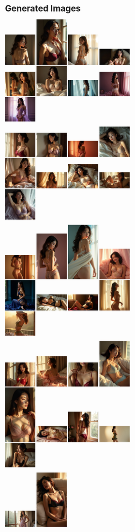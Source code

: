 # Generated Images



<img src="2025_07_26_01.webp" width="100"/> <img src="2025_07_26_02.webp" width="100"/> <img src="2025_07_26_03.webp" width="100"/> <img src="2025_07_26_04.webp" width="100"/> <img src="2025_07_26_05.webp" width="100"/> <img src="2025_07_26_06.webp" width="100"/> <img src="2025_07_26_07.webp" width="100"/> <img src="2025_07_26_08.webp" width="100"/> <img src="2025_07_26_09.webp" width="100"/>

<img src="2025_07_26_10.webp" width="100"/> <img src="2025_07_26_11.webp" width="100"/> <img src="2025_07_26_12.webp" width="100"/> <img src="2025_07_26_13.webp" width="100"/> <img src="2025_07_26_14.webp" width="100"/> <img src="2025_07_26_15.webp" width="100"/> <img src="2025_07_26_16.webp" width="100"/> <img src="2025_07_26_17.webp" width="100"/> <img src="2025_07_26_18.webp" width="100"/>

<img src="2025_07_26_19.webp" width="100"/> <img src="2025_07_26_20.webp" width="100"/> <img src="2025_07_26_21.webp" width="100"/> <img src="2025_07_26_22.webp" width="100"/> <img src="2025_07_26_23.webp" width="100"/> <img src="2025_07_26_24.webp" width="100"/> <img src="2025_07_26_25.webp" width="100"/> <img src="2025_07_26_26.webp" width="100"/> <img src="2025_07_26_27.webp" width="100"/>

<img src="2025_07_26_28.webp" width="100"/> <img src="2025_07_26_29.webp" width="100"/> <img src="2025_07_26_30.webp" width="100"/> <img src="2025_07_26_31.webp" width="100"/> <img src="2025_07_26_32.webp" width="100"/> <img src="2025_07_26_33.webp" width="100"/> <img src="2025_07_26_34.webp" width="100"/> <img src="2025_07_26_35.webp" width="100"/> <img src="2025_07_26_36.webp" width="100"/>

<img src="2025_07_26_37.webp" width="100"/> <img src="2025_07_26_38.webp" width="100"/>